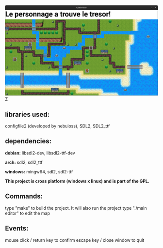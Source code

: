 ![1234](screenshot.png)Z

libraries used:
---------------
configfile2 (developed by nebuloss), 
SDL2, 
SDL2_ttf


dependencies:
-------------

__debian:__
libsdl2-dev, 
libsdl2-ttf-dev

__arch:__
sdl2, 
sdl2_ttf

__windows:__
mingw64, 
sdl2, 
sdl2-ttf


**This project is cross platform (windows x linux) and is part of the GPL.**

Commands:
---------
type "make" to build the project. It will also run the project
type "./main editor" to edit the map

Events:
-------
mouse click / return key  to confirm
escape key / close window to quit

